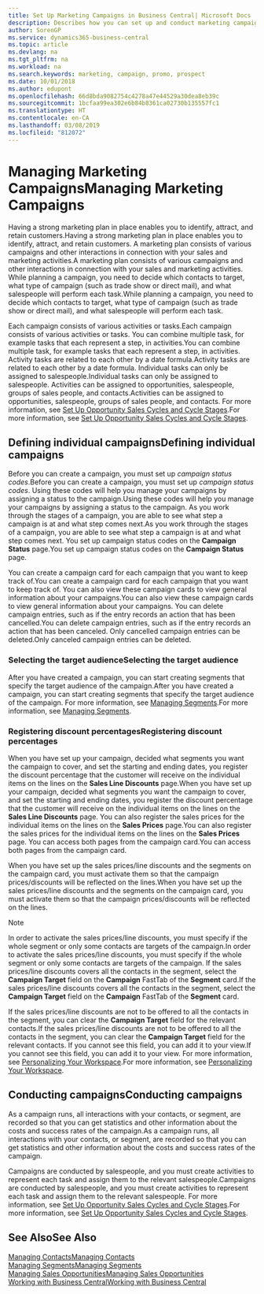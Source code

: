 ```yaml
---
title: Set Up Marketing Campaigns in Business Central| Microsoft Docs
description: Describes how you can set up and conduct marketing campaigns in Business Central to help you identify and attract prospects and retain customers.
author: SorenGP
ms.service: dynamics365-business-central
ms.topic: article
ms.devlang: na
ms.tgt_pltfrm: na
ms.workload: na
ms.search.keywords: marketing, campaign, promo, prospect
ms.date: 10/01/2018
ms.author: edupont
ms.openlocfilehash: 66d8bda9082754c4278a47e44529a30dea8eb39c
ms.sourcegitcommit: 1bcfaa99ea302e6b84b8361ca02730b135557fc1
ms.translationtype: HT
ms.contentlocale: en-CA
ms.lasthandoff: 03/08/2019
ms.locfileid: "812072"
---
```

# <a name="managing-marketing-campaigns"></a><span data-ttu-id="0d6be-103">Managing Marketing Campaigns</span><span class="sxs-lookup"><span data-stu-id="0d6be-103">Managing Marketing Campaigns</span></span>
<span data-ttu-id="0d6be-104">Having a strong marketing plan in place enables you to identify, attract, and retain customers.</span><span class="sxs-lookup"><span data-stu-id="0d6be-104">Having a strong marketing plan in place enables you to identify, attract, and retain customers.</span></span> <span data-ttu-id="0d6be-105">A marketing plan consists of various campaigns and other interactions in connection with your sales and marketing activities.</span><span class="sxs-lookup"><span data-stu-id="0d6be-105">A marketing plan consists of various campaigns and other interactions in connection with your sales and marketing activities.</span></span> <span data-ttu-id="0d6be-106">While planning a campaign, you need to decide which contacts to target, what type of campaign (such as trade show or direct mail), and what salespeople will perform each task.</span><span class="sxs-lookup"><span data-stu-id="0d6be-106">While planning a campaign, you need to decide which contacts to target, what type of campaign (such as trade show or direct mail), and what salespeople will perform each task.</span></span>

<span data-ttu-id="0d6be-107">Each campaign consists of various activities or tasks.</span><span class="sxs-lookup"><span data-stu-id="0d6be-107">Each campaign consists of various activities or tasks.</span></span> <span data-ttu-id="0d6be-108">You can combine multiple task, for example tasks that each represent a step, in activities.</span><span class="sxs-lookup"><span data-stu-id="0d6be-108">You can combine multiple task, for example tasks that each represent a step, in activities.</span></span> <span data-ttu-id="0d6be-109">Activity tasks are related to each other by a date formula.</span><span class="sxs-lookup"><span data-stu-id="0d6be-109">Activity tasks are related to each other by a date formula.</span></span> <span data-ttu-id="0d6be-110">Individual tasks can only be assigned to salespeople.</span><span class="sxs-lookup"><span data-stu-id="0d6be-110">Individual tasks can only be assigned to salespeople.</span></span> <span data-ttu-id="0d6be-111">Activities can be assigned to opportunities, salespeople, groups of sales people, and contacts.</span><span class="sxs-lookup"><span data-stu-id="0d6be-111">Activities can be assigned to opportunities, salespeople, groups of sales people, and contacts.</span></span> <span data-ttu-id="0d6be-112">For more information, see [Set Up Opportunity Sales Cycles and Cycle Stages](marketing-how-setup-opportunity-sales-cycles-stages.md).</span><span class="sxs-lookup"><span data-stu-id="0d6be-112">For more information, see [Set Up Opportunity Sales Cycles and Cycle Stages](marketing-how-setup-opportunity-sales-cycles-stages.md).</span></span>

## <a name="defining-individual-campaigns"></a><span data-ttu-id="0d6be-113">Defining individual campaigns</span><span class="sxs-lookup"><span data-stu-id="0d6be-113">Defining individual campaigns</span></span>
<span data-ttu-id="0d6be-114">Before you can create a campaign, you must set up *campaign status codes*.</span><span class="sxs-lookup"><span data-stu-id="0d6be-114">Before you can create a campaign, you must set up *campaign status codes*.</span></span> <span data-ttu-id="0d6be-115">Using these codes will help you manage your campaigns by assigning a status to the campaign.</span><span class="sxs-lookup"><span data-stu-id="0d6be-115">Using these codes will help you manage your campaigns by assigning a status to the campaign.</span></span> <span data-ttu-id="0d6be-116">As you work through the stages of a campaign, you are able to see what step a campaign is at and what step comes next.</span><span class="sxs-lookup"><span data-stu-id="0d6be-116">As you work through the stages of a campaign, you are able to see what step a campaign is at and what step comes next.</span></span> <span data-ttu-id="0d6be-117">You set up campaign status codes on the **Campaign Status** page.</span><span class="sxs-lookup"><span data-stu-id="0d6be-117">You set up campaign status codes on the **Campaign Status** page.</span></span>

<span data-ttu-id="0d6be-118">You can create a campaign card for each campaign that you want to keep track of.</span><span class="sxs-lookup"><span data-stu-id="0d6be-118">You can create a campaign card for each campaign that you want to keep track of.</span></span> <span data-ttu-id="0d6be-119">You can also view these campaign cards to view general information about your campaigns.</span><span class="sxs-lookup"><span data-stu-id="0d6be-119">You can also view these campaign cards to view general information about your campaigns.</span></span>
<span data-ttu-id="0d6be-120">You can delete campaign entries, such as if the entry records an action that has been cancelled.</span><span class="sxs-lookup"><span data-stu-id="0d6be-120">You can delete campaign entries, such as if the entry records an action that has been canceled.</span></span> <span data-ttu-id="0d6be-121">Only cancelled campaign entries can be deleted.</span><span class="sxs-lookup"><span data-stu-id="0d6be-121">Only canceled campaign entries can be deleted.</span></span>

### <a name="selecting-the-target-audience"></a><span data-ttu-id="0d6be-122">Selecting the target audience</span><span class="sxs-lookup"><span data-stu-id="0d6be-122">Selecting the target audience</span></span>
<span data-ttu-id="0d6be-123">After you have created a campaign, you can start creating segments that specify the target audience of the campaign.</span><span class="sxs-lookup"><span data-stu-id="0d6be-123">After you have created a campaign, you can start creating segments that specify the target audience of the campaign.</span></span> <span data-ttu-id="0d6be-124">For more information, see [Managing Segments](marketing-segments.md).</span><span class="sxs-lookup"><span data-stu-id="0d6be-124">For more information, see [Managing Segments](marketing-segments.md).</span></span>

### <a name="registering-discount-percentages"></a><span data-ttu-id="0d6be-125">Registering discount percentages</span><span class="sxs-lookup"><span data-stu-id="0d6be-125">Registering discount percentages</span></span>
<span data-ttu-id="0d6be-126">When you have set up your campaign, decided what segments you want the campaign to cover, and set the starting and ending dates, you register the discount percentage that the customer will receive on the individual items on the lines on the **Sales Line Discounts** page.</span><span class="sxs-lookup"><span data-stu-id="0d6be-126">When you have set up your campaign, decided what segments you want the campaign to cover, and set the starting and ending dates, you register the discount percentage that the customer will receive on the individual items on the lines on the **Sales Line Discounts** page.</span></span> <span data-ttu-id="0d6be-127">You can also register the sales prices for the individual items on the lines on the **Sales Prices** page.</span><span class="sxs-lookup"><span data-stu-id="0d6be-127">You can also register the sales prices for the individual items on the lines on the **Sales Prices** page.</span></span> <span data-ttu-id="0d6be-128">You can access both pages from the campaign card.</span><span class="sxs-lookup"><span data-stu-id="0d6be-128">You can access both pages from the campaign card.</span></span>

 <span data-ttu-id="0d6be-129">When you have set up the sales prices/line discounts and the segments on the campaign card, you must activate them so that the campaign prices/discounts will be reflected on the lines.</span><span class="sxs-lookup"><span data-stu-id="0d6be-129">When you have set up the sales prices/line discounts and the segments on the campaign card, you must activate them so that the campaign prices/discounts will be reflected on the lines.</span></span>

> [!NOTE]  
>   <span data-ttu-id="0d6be-130">In order to activate the sales prices/line discounts, you must specify if the whole segment or only some contacts are targets of the campaign.</span><span class="sxs-lookup"><span data-stu-id="0d6be-130">In order to activate the sales prices/line discounts, you must specify if the whole segment or only some contacts are targets of the campaign.</span></span> <span data-ttu-id="0d6be-131">If the sales prices/line discounts covers all the contacts in the segment, select the **Campaign Target** field on the **Campaign** FastTab of the **Segment** card.</span><span class="sxs-lookup"><span data-stu-id="0d6be-131">If the sales prices/line discounts covers all the contacts in the segment, select the **Campaign Target** field on the **Campaign** FastTab of the **Segment** card.</span></span>

<span data-ttu-id="0d6be-132">If the sales prices/line discounts are not to be offered to all the contacts in the segment, you can clear the **Campaign Target** field for the relevant contacts.</span><span class="sxs-lookup"><span data-stu-id="0d6be-132">If the sales prices/line discounts are not to be offered to all the contacts in the segment, you can clear the **Campaign Target** field for the relevant contacts.</span></span> <span data-ttu-id="0d6be-133">If you cannot see this field, you can add it to your view.</span><span class="sxs-lookup"><span data-stu-id="0d6be-133">If you cannot see this field, you can add it to your view.</span></span> <span data-ttu-id="0d6be-134">For more information, see [Personalizing Your Workspace](ui-personalization-user.md).</span><span class="sxs-lookup"><span data-stu-id="0d6be-134">For more information, see [Personalizing Your Workspace](ui-personalization-user.md).</span></span>

## <a name="conducting-campaigns"></a><span data-ttu-id="0d6be-135">Conducting campaigns</span><span class="sxs-lookup"><span data-stu-id="0d6be-135">Conducting campaigns</span></span>
<span data-ttu-id="0d6be-136">As a campaign runs, all interactions with your contacts, or segment, are recorded so that you can get statistics and other information about the costs and success rates of the campaign.</span><span class="sxs-lookup"><span data-stu-id="0d6be-136">As a campaign runs, all interactions with your contacts, or segment, are recorded so that you can get statistics and other information about the costs and success rates of the campaign.</span></span>

<span data-ttu-id="0d6be-137">Campaigns are conducted by salespeople, and you must create activities to represent each task and assign them to the relevant salespeople.</span><span class="sxs-lookup"><span data-stu-id="0d6be-137">Campaigns are conducted by salespeople, and you must create activities to represent each task and assign them to the relevant salespeople.</span></span> <span data-ttu-id="0d6be-138">For more information, see [Set Up Opportunity Sales Cycles and Cycle Stages](marketing-how-setup-opportunity-sales-cycles-stages.md).</span><span class="sxs-lookup"><span data-stu-id="0d6be-138">For more information, see [Set Up Opportunity Sales Cycles and Cycle Stages](marketing-how-setup-opportunity-sales-cycles-stages.md).</span></span>

## <a name="see-also"></a><span data-ttu-id="0d6be-139">See Also</span><span class="sxs-lookup"><span data-stu-id="0d6be-139">See Also</span></span>
[<span data-ttu-id="0d6be-140">Managing Contacts</span><span class="sxs-lookup"><span data-stu-id="0d6be-140">Managing Contacts</span></span>](marketing-contacts.md)  
[<span data-ttu-id="0d6be-141">Managing Segments</span><span class="sxs-lookup"><span data-stu-id="0d6be-141">Managing Segments</span></span>](marketing-segments.md)  
[<span data-ttu-id="0d6be-142">Managing Sales Opportunities</span><span class="sxs-lookup"><span data-stu-id="0d6be-142">Managing Sales Opportunities</span></span>](marketing-manage-sales-opportunities.md)  
[<span data-ttu-id="0d6be-143">Working with Business Central</span><span class="sxs-lookup"><span data-stu-id="0d6be-143">Working with Business Central</span></span>](ui-work-product.md)  
